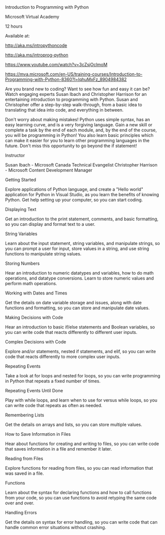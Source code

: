 Introduction to Programming with Python

Microsoft Virtual Academy

12 hours

Available at:

http://aka.ms/intropythoncode

http://aka.ms/introprog-python

https://www.youtube.com/watch?v=3cZsjOclmoM

https://mva.microsoft.com/en-US/training-courses/Introduction-to-Programming-with-Python-8360?l=lqhuMxFz_8904984382

Are you brand new to coding? Want to see how fun and easy it can be? Watch engaging experts Susan Ibach and
Christopher Harrison for an entertaining introduction to programming with Python. Susan and Christopher offer
a step-by-step walk-through, from a basic idea to translating that idea into code, and everything in between.

Don't worry about making mistakes! Python uses simple syntax, has an easy learning curve, and is a very forgiving
language. Gain a new skill or complete a task by the end of each module, and, by the end of the course, you will be
programming in Python! You also learn basic principles which can make it easier for you to learn other programming
languages in the future. Don't miss this opportunity to go beyond the if statement!

Instructor

Susan Ibach - Microsoft Canada Technical Evangelist
Christopher Harrison - Microsoft Content Development Manager

Getting Started

Explore applications of Python language, and create a "Hello world" application for Python in Visual Studio,
as you learn the benefits of knowing Python. Get help setting up your computer, so you can start coding.

Displaying Text

Get an introduction to the print statement, comments, and basic formatting, so you can display and format text
to a user.

String Variables

Learn about the input statement, string variables, and manipulate strings, so you can prompt a user for input,
store values in a string, and use string functions to manipulate string values.

Storing Numbers

Hear an introduction to numeric datatypes and variables, how to do math operations, and datatype conversions.
Learn to store numeric values and perform math operations.

Working with Dates and Times

Get the details on date variable storage and issues, along with date functions and formatting, so you can store
and manipulate date values.

Making Decisions with Code

Hear an introduction to basic if/else statements and Boolean variables, so you can write code that reacts differently
to different user inputs.

Complex Decisions with Code

Explore and/or statements, nested if statements, and elif, so you can write code that reacts differently to more
complex user inputs.

Repeating Events

Take a look at for loops and nested for loops, so you can write programming in Python that repeats a fixed number
of times.

Repeating Events Until Done

Play with while loops, and learn when to use for versus while loops, so you can write code that repeats as often
as needed.

Remembering Lists

Get the details on arrays and lists, so you can store multiple values.

How to Save Information in Files

Hear about functions for creating and writing to files, so you can write code that saves information in a file and
remember it later.

Reading from Files

Explore functions for reading from files, so you can read information that was saved in a file.

Functions

Learn about the syntax for declaring functions and how to call functions from your code, so you can use functions to
avoid retyping the same code over and over.

Handling Errors

Get the details on syntax for error handling, so you can write code that can handle common error situations without
crashing.
